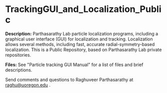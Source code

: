 # TrackingGUI_and_Localization_Public

**Description:** Parthasarathy Lab particle localization programs, including a graphical user interface (GUI) for localization and tracking. Localization allows several methods, including fast, accurate radial-symmetry-based localization. This is a Public Repository, based on Parthasarathy Lab private repositories.

**Files:** See "Particle tracking GUI Manual" for a list of files and brief descriptions.

Send comments and questions to Raghuveer Parthasarathy at raghu@uoregon.edu .

